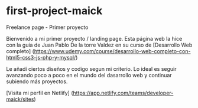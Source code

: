 # first-project-maick
Freelance page - Primer proyecto 

Bienvenido a mi primer proyecto / landing page.
Esta página web la hice con la guia de Juan Pablo De la torre Valdez en su curso de [Desarrollo Web completo] (https://www.udemy.com/course/desarrollo-web-completo-con-html5-css3-js-php-y-mysql/)

Le añadí ciertos diseños y codigo segun mi criterio. Lo ideal es seguir avanzando poco a poco en el mundo del dasarrollo web y continuar subiendo más proyectos.  

[Visita mi perfil en Netlify]
(https://app.netlify.com/teams/developer-maick/sites)
